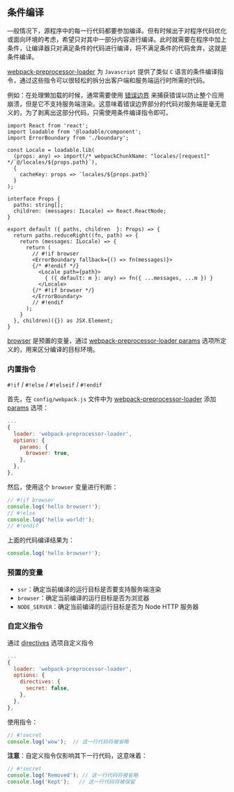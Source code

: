## 条件编译

—般情况下，源程序中的每一行代码都要参加编译。但有时候出于对程序代码优化或面向环境的考虑，希望只对其中一部分内容进行编译。此时就需要在程序中加上条件，让编译器只对满足条件的代码进行编译，将不满足条件的代码舍弃，这就是条件编译。

[webpack-preprocessor-loader](https://github.com/afterwind-io/preprocessor-loader) 为 `Javascript` 提供了类似 `C` 语言的条件编译指令，通过这些指令可以很轻松的拆分出客户端和服务端运行时所需的代码。

例如：在处理懒加载的时候，通常需要使用 [错误边界](https://zh-hans.reactjs.org/docs/error-boundaries.html) 来捕获错误以防止整个应用崩溃，但是它不支持服务端渲染。这意味着错误边界部分的代码对服务端是毫无意义的，为了剥离出这部分代码，只需使用条件编译指令即可。

```tsx
import React from 'react';
import loadable from '@loadable/component';
import ErrorBoundary from './boundary';

const Locale = loadable.lib(
  (props: any) => import(/* webpackChunkName: "locales/[request]" */`@/locales/${props.path}`),
  {
    cacheKey: props => `locales/${props.path}`
  }
);

interface Props {
  paths: string[];
  children: (messages: ILocale) => React.ReactNode;
}

export default ({ paths, children  }: Props) => {
  return paths.reduceRight((fn, path) => {
    return (messages: ILocale) => {
      return (
        // #!if browser
        <ErrorBoundary fallback={() => fn(messages)}>
        {/* #!endif */}
          <Locale path={path}>
            { ({ default: m }: any) => fn({ ...messages, ...m }) }
          </Locale>
        {/* #!if browser */}
        </ErrorBoundary>
        // #!endif
      );
    }
  }, children)({}) as JSX.Element;
}
```

[browser](#预置的变量) 是预置的变量，通过 [webpack-preprocessor-loader params](https://github.com/afterwind-io/preprocessor-loader#params) 选项所定义的，用来区分编译的目标环境。

### 内置指令

`#!if` / `#!else` / `#!elseif` / `#!endif`

首先，在 `config/webpack.js` 文件中为 [webpack-preprocessor-loader](https://github.com/afterwind-io/preprocessor-loader#options) 添加 [params](https://github.com/afterwind-io/preprocessor-loader#params) 选项：

```js
...
{
  loader: 'webpack-preprocessor-loader',
  options: {
    params: { 
      browser: true,
    },
  },
},
```

然后，使用这个 `browser` 变量进行判断：

```js
// #!if browser
console.log('hello browser!');
// #!else
console.log('hello world!');
// #!endif
```

上面的代码编译结果为：

```js
console.log('hello browser!');
```

### 预置的变量

- `ssr`：确定当前编译的运行目标是否要支持服务端渲染
- `browser`：确定当前编译的运行目标是否为浏览器
- `NODE_SERVER`：确定当前编译的运行目标是否为 Node HTTP 服务器

### 自定义指令

通过 [directives](https://www.npmjs.com/package/webpack-preprocessor-loader#directives) 选项自定义指令

```js
...
{
  loader: 'webpack-preprocessor-loader',
  options: {
    directives: {
      secret: false,
    },
  },
},
```

使用指令：

```js
// #!secret
console.log('wow');  // 这一行代码将被省略
```

**注意**：自定义指令仅影响其下一行代码，这意味着：

```js
// #!secret
console.log('Removed'); // 这一行代码将被省略
console.log('Kept');   // 这一行代码将被保留
```
